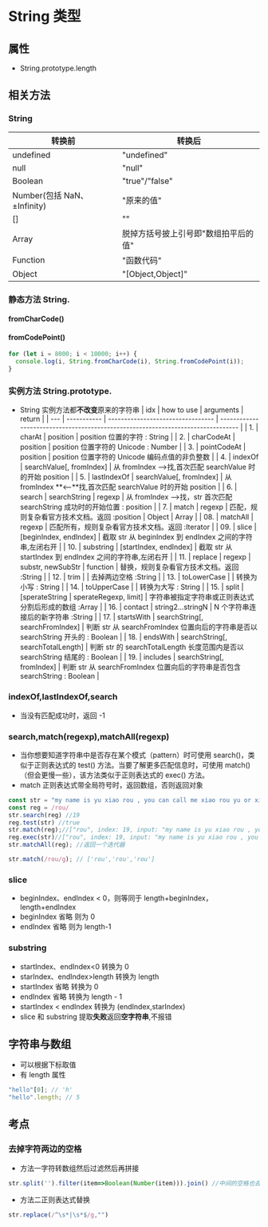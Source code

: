 <!--
 * @Author: 鱼小柔
 * @Date: 2020-11-07 18:17:26
 * @LastEditors: your name
 * @LastEditTime: 2021-04-08 15:15:51
 * @Description: file content
-->

# String 类型

## 属性

- String.prototype.length

## 相关方法

### String

| 转换前                      | 转换后                               |
| --------------------------- | ------------------------------------ |
| undefined                   | "undefined"                          |
| null                        | "null"                               |
| Boolean                     | "true"/"false"                       |
| Number(包括 NaN、±Infinity) | "原来的值"                           |
| []                          | ""                                   |
| Array                       | 脱掉方括号披上引号即"数组拍平后的值" |
| Function                    | "函数代码"                           |
| Object                      | "[Object,Object]"                    |

### 静态方法 String.

#### fromCharCode()

#### fromCodePoint()

```js
for (let i = 8000; i < 10000; i++) {
  console.log(i, String.fromCharCode(i), String.fromCodePoint(i));
}
```

### 实例方法 String.prototype.

- String 实例方法都**不改变**原来的字符串
  | idx | how to use | arguments | return |
  | --- | ----------- | --------------------------------- | -------------------------------------------------------------------------------- |
  | 1. | charAt | position | position 位置的字符 : String |
  | 2. | charCodeAt | position | position 位置字符的 Unicode : Number |
  | 3. | pointCodeAt | position | position 位置字符的 Unicode 编码点值的非负整数 |
  | 4. | indexOf | searchValue[, fromIndex] | 从 fromIndex ——>找,首次匹配 searchValue 时的开始 position |
  | 5. | lastIndexOf | searchValue[, fromIndex] | 从 fromIndex **<——**找,首次匹配 searchValue 时的开始 position |
  | 6. | search | searchString | regexp | 从 fromIndex ——>找，str 首次匹配 searchString 成功时的开始位置 : position |
  | 7. | match | regexp | 匹配，规则复杂看官方技术文档。返回 :position | Object | Array |
  | 08. | matchAll | regexp | 匹配所有，规则复杂看官方技术文档。返回 :Iterator |
  | 09. | slice | [beginIndex, endIndex] | 截取 str 从 beginIndex 到 endIndex 之间的字符串,左闭右开 |
  | 10. | substring | [startIndex, endIndex] | 截取 str 从 startIndex 到 endIndex 之间的字符串,左闭右开 |
  | 11. | replace | regexp | substr, newSubStr | function | 替换，规则复杂看官方技术文档。返回 :String |
  | 12. | trim | | 去掉两边空格 :String |
  | 13. | toLowerCase | | 转换为小写 : String |
  | 14. | toUpperCase | | 转换为大写 : String |
  | 15. | split | [sperateString | sperateRegexp, limit] | 字符串被指定字符串或正则表达式分割后形成的数组 :Array |
  | 16. | contact | string2...stringN | N 个字符串连接后的新字符串 :String |
  | 17. | startsWith | searchString[, searchFromIndex] | 判断 str 从 searchFromIndex 位置向后的字符串是否以 searchString 开头的 : Boolean |
  | 18. | endsWith | searchString[, searchTotalLength] | 判断 str 的 searchTotalLength 长度范围内是否以 searchString 结尾的 : Boolean |
  | 19. | includes | searchString[, fromIndex] | 判断 str 从 searchFromIndex 位置向后的字符串是否包含 searchString : Boolean |

### indexOf,lastIndexOf,search

- 当没有匹配成功时，返回 -1

### search,match(regexp),matchAll(regexp)

- 当你想要知道字符串中是否存在某个模式（pattern）时可使用 search()，类似于正则表达式的 test() 方法。当要了解更多匹配信息时，可使用 match()（但会更慢一些），该方法类似于正则表达式的 exec() 方法。
- match 正则表达式带全局符号时，返回数组，否则返回对象

```js
const str = "my name is yu xiao rou , you can call me xiao rou yu or xiao rou";
const reg = /rou/
str.search(reg) //19
reg.test(str) //true
str.match(reg);//["rou", index: 19, input: "my name is yu xiao rou , you can call me xiao rou yu or xiao rou", groups: undefined]
reg.exec(str)//["rou", index: 19, input: "my name is yu xiao rou , you can call me xiao rou yu or xiao rou", groups: undefined]
str.matchAll(reg); //返回一个迭代器

str.match(/rou/g); // ['rou','rou','rou']
```

### slice

- beginIndex、endIndex < 0，则等同于 length+beginIndex，length+endIndex
- beginIndex 省略 则为 0
- endIndex 省略 则为 length-1

### substring

- startIndex、endIndex<0 转换为 0
- starIndex、endIndex>length 转换为 length
- startIndex 省略 转换为 0
- endIndex 省略 转换为 length - 1
- startIndex < endIndex 转换为 (endIndex,starIndex)
- slice 和 substring 提取**失败**返回**空字符串**,不报错

## 字符串与数组

- 可以根据下标取值
- 有 length 属性

```js
"hello"[0]; // 'h'
"hello".length; // 5
```

## 考点
### 去掉字符两边的空格
- 方法一字符转数组然后过滤然后再拼接
```js
str.split('').filter(item=>Boolean(Number(item))).join() //中间的空格也去掉了所以还需要进化
```
- 方法二正则表达式替换
```js
str.replace(/^\s*|\s*$/g,"")
```
